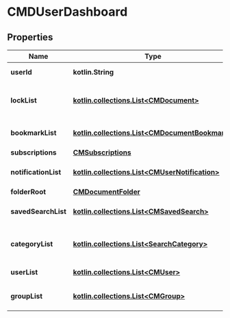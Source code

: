 
# CMDUserDashboard

## Properties
Name | Type | Description | Notes
------------ | ------------- | ------------- | -------------
**userId** | **kotlin.String** | the user&#39;s id, a guid | 
**lockList** | [**kotlin.collections.List&lt;CMDocument&gt;**](CMDocument.md) | list of locked documents for this user | 
**bookmarkList** | [**kotlin.collections.List&lt;CMDocumentBookmark&gt;**](CMDocumentBookmark.md) | list of bookmarks for this user | 
**subscriptions** | [**CMSubscriptions**](CMSubscriptions.md) |  | 
**notificationList** | [**kotlin.collections.List&lt;CMUserNotification&gt;**](CMUserNotification.md) | list of DMS notifications for this user | 
**folderRoot** | [**CMDocumentFolder**](CMDocumentFolder.md) |  | 
**savedSearchList** | [**kotlin.collections.List&lt;CMSavedSearch&gt;**](CMSavedSearch.md) | list of saved searches for this user | 
**categoryList** | [**kotlin.collections.List&lt;SearchCategory&gt;**](SearchCategory.md) | Search categories / metadata searching | 
**userList** | [**kotlin.collections.List&lt;CMUser&gt;**](CMUser.md) | list of users for ACLs | 
**groupList** | [**kotlin.collections.List&lt;CMGroup&gt;**](CMGroup.md) | list of groups for ACLs | 



